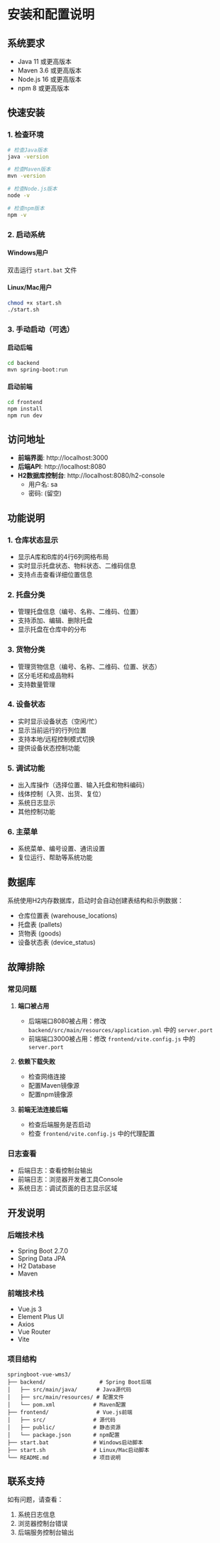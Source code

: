 # 安装和配置说明

## 系统要求

- Java 11 或更高版本
- Maven 3.6 或更高版本
- Node.js 16 或更高版本
- npm 8 或更高版本

## 快速安装

### 1. 检查环境

```bash
# 检查Java版本
java -version

# 检查Maven版本
mvn -version

# 检查Node.js版本
node -v

# 检查npm版本
npm -v
```

### 2. 启动系统

#### Windows用户
双击运行 `start.bat` 文件

#### Linux/Mac用户
```bash
chmod +x start.sh
./start.sh
```

### 3. 手动启动（可选）

#### 启动后端
```bash
cd backend
mvn spring-boot:run
```

#### 启动前端
```bash
cd frontend
npm install
npm run dev
```

## 访问地址

- **前端界面**: http://localhost:3000
- **后端API**: http://localhost:8080
- **H2数据库控制台**: http://localhost:8080/h2-console
  - 用户名: sa
  - 密码: (留空)

## 功能说明

### 1. 仓库状态显示
- 显示A库和B库的4行6列网格布局
- 实时显示托盘状态、物料状态、二维码信息
- 支持点击查看详细位置信息

### 2. 托盘分类
- 管理托盘信息（编号、名称、二维码、位置）
- 支持添加、编辑、删除托盘
- 显示托盘在仓库中的分布

### 3. 货物分类
- 管理货物信息（编号、名称、二维码、位置、状态）
- 区分毛坯和成品物料
- 支持数量管理

### 4. 设备状态
- 实时显示设备状态（空闲/忙）
- 显示当前运行的行列位置
- 支持本地/远程控制模式切换
- 提供设备状态控制功能

### 5. 调试功能
- 出入库操作（选择位置、输入托盘和物料编码）
- 线体控制（入货、出货、复位）
- 系统日志显示
- 其他控制功能

### 6. 主菜单
- 系统菜单、编号设置、通讯设置
- 复位运行、帮助等系统功能

## 数据库

系统使用H2内存数据库，启动时会自动创建表结构和示例数据：

- 仓库位置表 (warehouse_locations)
- 托盘表 (pallets)
- 货物表 (goods)
- 设备状态表 (device_status)

## 故障排除

### 常见问题

1. **端口被占用**
   - 后端端口8080被占用：修改 `backend/src/main/resources/application.yml` 中的 `server.port`
   - 前端端口3000被占用：修改 `frontend/vite.config.js` 中的 `server.port`

2. **依赖下载失败**
   - 检查网络连接
   - 配置Maven镜像源
   - 配置npm镜像源

3. **前端无法连接后端**
   - 检查后端服务是否启动
   - 检查 `frontend/vite.config.js` 中的代理配置

### 日志查看

- 后端日志：查看控制台输出
- 前端日志：浏览器开发者工具Console
- 系统日志：调试页面的日志显示区域

## 开发说明

### 后端技术栈
- Spring Boot 2.7.0
- Spring Data JPA
- H2 Database
- Maven

### 前端技术栈
- Vue.js 3
- Element Plus UI
- Axios
- Vue Router
- Vite

### 项目结构
```
springboot-vue-wms3/
├── backend/                 # Spring Boot后端
│   ├── src/main/java/      # Java源代码
│   ├── src/main/resources/ # 配置文件
│   └── pom.xml            # Maven配置
├── frontend/               # Vue.js前端
│   ├── src/               # 源代码
│   ├── public/            # 静态资源
│   └── package.json       # npm配置
├── start.bat              # Windows启动脚本
├── start.sh               # Linux/Mac启动脚本
└── README.md              # 项目说明
```

## 联系支持

如有问题，请查看：
1. 系统日志信息
2. 浏览器控制台错误
3. 后端服务控制台输出
